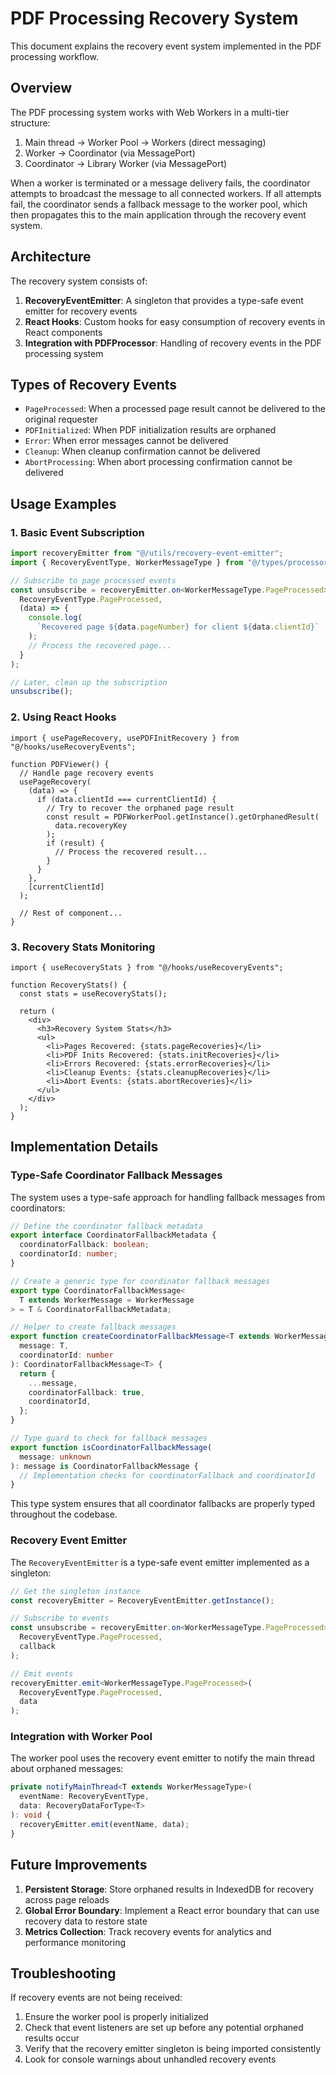 # PDF Processing Recovery System

This document explains the recovery event system implemented in the PDF processing workflow.

## Overview

The PDF processing system works with Web Workers in a multi-tier structure:

1. Main thread → Worker Pool → Workers (direct messaging)
2. Worker → Coordinator (via MessagePort)
3. Coordinator → Library Worker (via MessagePort)

When a worker is terminated or a message delivery fails, the coordinator attempts to broadcast the message to all connected workers. If all attempts fail, the coordinator sends a fallback message to the worker pool, which then propagates this to the main application through the recovery event system.

## Architecture

The recovery system consists of:

1. **RecoveryEventEmitter**: A singleton that provides a type-safe event emitter for recovery events
2. **React Hooks**: Custom hooks for easy consumption of recovery events in React components
3. **Integration with PDFProcessor**: Handling of recovery events in the PDF processing system

## Types of Recovery Events

- `PageProcessed`: When a processed page result cannot be delivered to the original requester
- `PDFInitialized`: When PDF initialization results are orphaned
- `Error`: When error messages cannot be delivered
- `Cleanup`: When cleanup confirmation cannot be delivered
- `AbortProcessing`: When abort processing confirmation cannot be delivered

## Usage Examples

### 1. Basic Event Subscription

```typescript
import recoveryEmitter from "@/utils/recovery-event-emitter";
import { RecoveryEventType, WorkerMessageType } from "@/types/processor";

// Subscribe to page processed events
const unsubscribe = recoveryEmitter.on<WorkerMessageType.PageProcessed>(
  RecoveryEventType.PageProcessed,
  (data) => {
    console.log(
      `Recovered page ${data.pageNumber} for client ${data.clientId}`
    );
    // Process the recovered page...
  }
);

// Later, clean up the subscription
unsubscribe();
```

### 2. Using React Hooks

```tsx
import { usePageRecovery, usePDFInitRecovery } from "@/hooks/useRecoveryEvents";

function PDFViewer() {
  // Handle page recovery events
  usePageRecovery(
    (data) => {
      if (data.clientId === currentClientId) {
        // Try to recover the orphaned page result
        const result = PDFWorkerPool.getInstance().getOrphanedResult(
          data.recoveryKey
        );
        if (result) {
          // Process the recovered result...
        }
      }
    },
    [currentClientId]
  );

  // Rest of component...
}
```

### 3. Recovery Stats Monitoring

```tsx
import { useRecoveryStats } from "@/hooks/useRecoveryEvents";

function RecoveryStats() {
  const stats = useRecoveryStats();

  return (
    <div>
      <h3>Recovery System Stats</h3>
      <ul>
        <li>Pages Recovered: {stats.pageRecoveries}</li>
        <li>PDF Inits Recovered: {stats.initRecoveries}</li>
        <li>Errors Recovered: {stats.errorRecoveries}</li>
        <li>Cleanup Events: {stats.cleanupRecoveries}</li>
        <li>Abort Events: {stats.abortRecoveries}</li>
      </ul>
    </div>
  );
}
```

## Implementation Details

### Type-Safe Coordinator Fallback Messages

The system uses a type-safe approach for handling fallback messages from coordinators:

```typescript
// Define the coordinator fallback metadata
export interface CoordinatorFallbackMetadata {
  coordinatorFallback: boolean;
  coordinatorId: number;
}

// Create a generic type for coordinator fallback messages
export type CoordinatorFallbackMessage<
  T extends WorkerMessage = WorkerMessage
> = T & CoordinatorFallbackMetadata;

// Helper to create fallback messages
export function createCoordinatorFallbackMessage<T extends WorkerMessage>(
  message: T,
  coordinatorId: number
): CoordinatorFallbackMessage<T> {
  return {
    ...message,
    coordinatorFallback: true,
    coordinatorId,
  };
}

// Type guard to check for fallback messages
export function isCoordinatorFallbackMessage(
  message: unknown
): message is CoordinatorFallbackMessage {
  // Implementation checks for coordinatorFallback and coordinatorId
}
```

This type system ensures that all coordinator fallbacks are properly typed throughout the codebase.

### Recovery Event Emitter

The `RecoveryEventEmitter` is a type-safe event emitter implemented as a singleton:

```typescript
// Get the singleton instance
const recoveryEmitter = RecoveryEventEmitter.getInstance();

// Subscribe to events
const unsubscribe = recoveryEmitter.on<WorkerMessageType.PageProcessed>(
  RecoveryEventType.PageProcessed,
  callback
);

// Emit events
recoveryEmitter.emit<WorkerMessageType.PageProcessed>(
  RecoveryEventType.PageProcessed,
  data
);
```

### Integration with Worker Pool

The worker pool uses the recovery event emitter to notify the main thread about orphaned messages:

```typescript
private notifyMainThread<T extends WorkerMessageType>(
  eventName: RecoveryEventType,
  data: RecoveryDataForType<T>
): void {
  recoveryEmitter.emit(eventName, data);
}
```

## Future Improvements

1. **Persistent Storage**: Store orphaned results in IndexedDB for recovery across page reloads
2. **Global Error Boundary**: Implement a React error boundary that can use recovery data to restore state
3. **Metrics Collection**: Track recovery events for analytics and performance monitoring

## Troubleshooting

If recovery events are not being received:

1. Ensure the worker pool is properly initialized
2. Check that event listeners are set up before any potential orphaned results occur
3. Verify that the recovery emitter singleton is being imported consistently
4. Look for console warnings about unhandled recovery events
